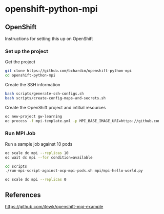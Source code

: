 # openshift-python-mpi

## OpenShift
Instructions for setting this up on OpenShift

### Set up the project

Get the project
```bash
git clone https://github.com/bchardim/openshift-python-mpi
cd openshift-python-mpi
```
Create the SSH information
```bash
bash scripts/generate-ssh-configs.sh
bash scripts/create-config-maps-and-secrets.sh
```
Create the OpenShift project and intitial resources
```bash
oc new-project gw-learning
oc process -f mpi-template.yml -p MPI_BASE_IMAGE_URI=https://github.com/bchardim/openshift-python-mpi | oc create -f -
```

### Run MPI Job

Run a sample job against 10 pods
```bash
oc scale dc mpi --replicas 10
oc wait dc mpi --for condition=available

cd scripts
./run-mpi-script-against-ocp-mpi-pods.sh mpi/mpi-hello-world.py

oc scale dc mpi --replicas 0
```


## References
https://github.com/itewk/openshift-mpi-example


